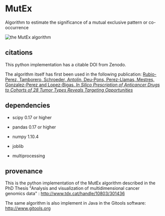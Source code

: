 # MutEx

Algorithm to estimate the significance of a mutual exclusive pattern or co-occurrence

![the MutEx algorithm](mutex-algorithm.png)

## citations

This python implementation has a citable DOI from Zenodo.

The algorithm itself has first been used in the following publication:
[Rubio-Perez, Tamborero, Schroeder, Antolín, Deu-Pons, Perez-Llamas, Mestres, Gonzalez-Perez and Lopez-Bigas. *In Silico
Prescription of Anticancer Drugs to Cohorts of 28 Tumor Types Reveals Targeting
Opportunities*](http://www.cell.com/cancer-cell/abstract/S1535-6108(15)00057-4)

## dependencies

- scipy 0.17 or higher
- pandas 0.17 or higher
- numpy 1.10.4

- joblib
- multiprocessing

## provenance

This is the python implementation of the MutEx algorithm described in the PhD Thesis "Analysis and visualization of
multidimensional cancer genomics data" : http://www.tdx.cat/handle/10803/301436

The same algorithm is also implement in Java in the Gitools software: http://www.gitools.org
